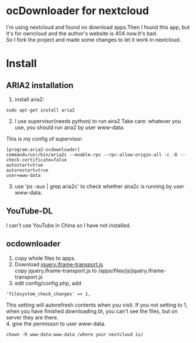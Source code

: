 # ocDownloader for nextcloud
I'm using nextcloud and found no download apps.Then I found this app, but it's for owncloud and the author's website is 404 now.It's bad.  
So I fork the project and made some changes to let it work in nextcloud.

# Install
## ARIA2 installation
1. install aria2:  
```
sudo apt-get install aria2
```

2. I use supervisor(needs python) to run aira2
Take care: whatever you use, you should run aira2 by user www-data. 

This is my config of supervisor:  
```
[program:aria2-ocdownloader]
command=/usr/bin/aria2c --enable-rpc --rpc-allow-origin-all -c -D --check-certificate=false
autostart=true
autorestart=true
user=www-data
```

3. use 'ps -aux | grep aria2c' to check whether aira2c is running by user www-data. 

## YouTube-DL
I can't use YouTube in China so I have not installed. 

## ocdownloader
1. copy whole files to apps.
2. Download [jquery.iframe-transport.js](https://github.com/cmlenz/jquery-iframe-transport)  
copy jquery.iframe-transport.js to /apps/files/js/jquery.iframe-transport.js
3. edit config/config.php, add
```
'filesystem_check_changes' => 1,
```
This setting will autorefresh contents when you visit. If you not setting to 1, when you have finished downloading bt, you can't see the files, but on server they are there.  
4. give the permisson to user www-data.  

```
chown -R www-data:www-data /where your nextcloud is/
```



